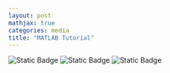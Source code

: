 ```yaml
---
layout: post
mathjax: true
categories: media
title: "MATLAB Tutorial"
---
```

![Static Badge](https://img.shields.io/badge/Category-Self_Study-blue) ![Static Badge](https://img.shields.io/badge/Subject-Physics-yellow) ![Static Badge](https://img.shields.io/badge/Updating-brown) 

